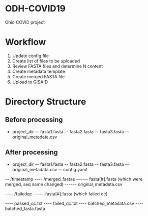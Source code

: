 # ODH-COVID19
Ohio COVID project

# Workflow
1. Update config file
2. Create list of files to be uploaded
3. Review FASTA files and determine N content
4. Create metadata template
5. Create merged FASTA file
6. Upload to GISAID

# Directory Structure
## Before processing
- project_dir
-- fasta1.fasta
-- fasta2.fasta
-- fasta3.fasta
-- original_metadata.csv


## After processing
- project_dir
-- fasta1.fasta
-- fasta2.fasta
-- fasta3.fasta
-- original_metadata.csv
-- config.yaml

-- /timestamp
---- /merged_fastas
------ fasta[#].fasta (which were merged, seq name changed)
------ original_metadata.csv

---- /failedqc
------fasta[#].fasta (which failed qc)

---- passed_qc.txt
---- failed_qc.txt
---- batched_metadata.csv
---- batched_fasta.fasta

